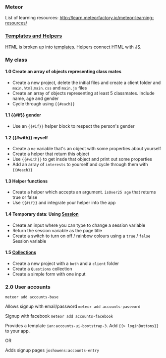 ### Meteor ###

List of learning resources: http://learn.meteorfactory.io/meteor-learning-resources/

### [Templates and Helpers](https://book.discovermeteor.com/chapter/templates) ###
HTML is broken up into [templates](http://docs.meteor.com/#/basic/defining-templates). Helpers connect HTML with JS.

### My class ###

#### 1.0 Create an array of objects representing class mates ####
* Create a new project, delete the initial files and create a client folder and `main.html`,`main.css` and `main.js` files
* Create an array of objects representing at least 5 classmates. Include name, age and gender
* Cycle through using `{{#each}}`

#### 1.1 {{#if}} gender ####
* Use an `{{#if}}` helper block to respect the person's gender

#### 1.2 {{#with}} myself ####
* Create a `me` variable that's an object with some properties about yourself
* Create a helper that return this object
* Use `{{#with}}` to get insde that object and print out some properties
* Add an array of `interests` to yourself and cycle through them with `{{#each}}`

#### 1.3 Helper functions ####
* Create a helper which accepts an argument. `isOver25 age` that returns true or false
* Use `{{#if}}` and integrate your helper into the app

#### 1.4 Temporary data: Using [Session](http://docs.meteor.com/#/basic/Session-get) ####
* Create an input where you can type to change a session variable
* Return the session variable as the page title
* Create a switch to turn on off / rainbow colours using a `true` / `false` Session variable

#### 1.5 [Collections](http://docs.meteor.com/#/basic/Mongo-Collection) ####
* Create a new project with a `both` and a `client` folder
* Create a `Questions` collection
* Create a simple form with one input

### 2.0 User accounts ###
`meteor add accounts-base`


Allows signup with email/password `meteor add accounts-password`

Signup with facebook `meteor add accounts-facebook`

Provides a template `ian:accounts-ui-bootstrap-3`. Add `{{> loginButtons}}` to your app.

OR

Adds signup pages `joshowens:accounts-entry`
